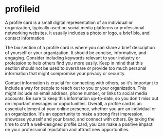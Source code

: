 # profileid
A profile card is a small digital representation of an individual or organization, typically used on social media platforms or professional networking websites. It usually includes a photo or logo, a brief bio, and contact information.

The bio section of a profile card is where you can share a brief description of yourself or your organization. It should be concise, informative, and engaging. Consider including keywords relevant to your industry or profession to help others find you more easily. Keep in mind that this section should not be used to overshare or provide too much personal information that might compromise your privacy or security.

Contact information is crucial for connecting with others, so it's important to include a way for people to reach out to you or your organization. This might include an email address, phone number, or links to social media accounts. Be sure to keep this information up-to-date, so you don't miss out on important messages or opportunities.
Overall, a profile card is an essential element of your online presence, whether you are an individual or an organization. It's an opportunity to make a strong first impression, showcase yourself and  your brand, and connect with others. By taking the time to craft a well-designed profile card, you can make a positive impact on your professional reputation and attract new opportunities.
